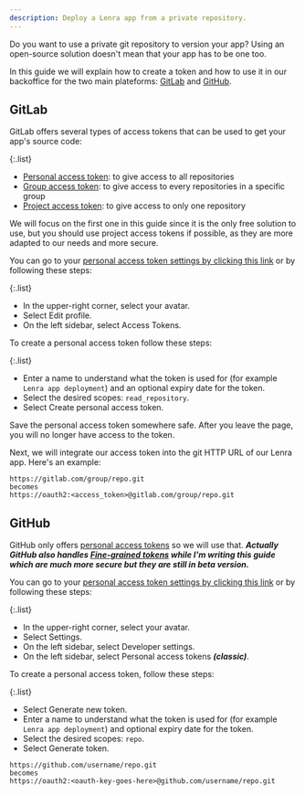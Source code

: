 ```yaml
---
description: Deploy a Lenra app from a private repository.
---
```


Do you want to use a private git repository to version your app? 
Using an open-source solution doesn't mean that your app has to be one too.

In this guide we will explain how to create a token and how to use it in our backoffice for the two main plateforms: [GitLab](#gitlab) and [GitHub](#github).

## GitLab

GitLab offers several types of access tokens that can be used to get your app's source code:

{:.list}
- [Personal access token](https://docs.gitlab.com/ee/user/profile/personal_access_tokens.html): to give access to all repositories
- [Group access token](https://docs.gitlab.com/ee/user/group/settings/group_access_tokens.html): to give access to every repositories in a specific group
- [Project access token](https://docs.gitlab.com/ee/user/project/settings/project_access_tokens.html): to give access to only one repository

We will focus on the first one in this guide since it is the only free solution to use, but you should use project access tokens if possible, as they are more adapted to our needs and more secure.

You can go to your [personal access token settings by clicking this link](https://gitlab.com/-/profile/personal_access_tokens) or by following these steps:

{:.list}
- In the upper-right corner, select your avatar.
- Select Edit profile.
- On the left sidebar, select Access Tokens.


To create a personal access token follow these steps:

{:.list}
- Enter a name to understand what the token is used for (for example `Lenra app deployment`) and an optional expiry date for the token.
- Select the desired scopes: `read_repository`.
- Select Create personal access token.

Save the personal access token somewhere safe. After you leave the page, you will no longer have access to the token.

Next, we will integrate our access token into the git HTTP URL of our Lenra app.
Here's an example:

```
https://gitlab.com/group/repo.git
becomes
https://oauth2:<access_token>@gitlab.com/group/repo.git
```

## GitHub

GitHub only offers [personal access tokens](https://docs.github.com/en/authentication/keeping-your-account-and-data-secure/creating-a-personal-access-token) so we will use that.
***Actually GitHub also handles [Fine-grained tokens](https://docs.github.com/en/authentication/keeping-your-account-and-data-secure/creating-a-personal-access-token#fine-grained-personal-access-tokens) while I'm writing this guide which are much more secure but they are still in beta version.***

You can go to your [personal access token settings by clicking this link](https://github.com/settings/tokens) or by following these steps:

{:.list}
- In the upper-right corner, select your avatar.
- Select Settings.
- On the left sidebar, select Developer settings.
- On the left sidebar, select Personal access tokens ***(classic)***.


To create a personal access token, follow these steps:

{:.list}
- Select Generate new token.
- Enter a name to understand what the token is used for (for example `Lenra app deployment`) and optional expiry date for the token.
- Select the desired scopes: `repo`.
- Select Generate token.

```
https://github.com/username/repo.git
becomes
https://oauth2:<oauth-key-goes-here>@github.com/username/repo.git
```
